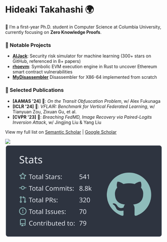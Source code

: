 # Hideaki Takahashi 🌍

👋 I’m a first-year Ph.D. student in Computer Science at Columbia University, currently focusing on **Zero Knowledge Proofs**.

### 🚀 Notable Projects
- **[AIJack](https://github.com/Koukyosyumei/AIJack)**: Security risk simulator for machine learning (300+ stars on GitHub, referenced in 8+ papers)
- **[rhoevm](https://github.com/Koukyosyumei/rhoevm)**: Symbolic EVM execution engine in Rust to uncover Ethereum smart contract vulnerabilities
- **[MyDisassembler](https://github.com/Koukyosyumei/MyDisassembler)** Disassembler for X86-64 implemented from scratch

### 📄 Selected Publications  
- **[AAMAS '24]** 🚗: *On the Transit Obfuscation Problem*, w/ Alex Fukunaga  
- **[ICLR '24]** 🌳: *VFLAIR: Benchmark for Vertical Federated Learning*, w/ Tianyuan Zou, Zixuan Gu, et al.  
- **[CVPR '23]** 🎥: *Breaching FedMD, Image Recovery via Paired-Logits Inversion Attack*, w/ Jingjing Liu & Yang Liu

View my full list on [Semantic Scholar](https://www.semanticscholar.org/author/Hideaki-Takahashi/2224016223) | [Google Scholar](https://scholar.google.com/citations?user=RA3z3UEAAAAJ)

<img src="http://github-profile-summary-cards.vercel.app/api/cards/repos-per-language?username=Koukyosyumei&theme=nord_dark"> <img src="https://raw.githubusercontent.com/Koukyosyumei/Koukyosyumei/main/profile-summary-card-output/nord_dark/3-stats.svg">



